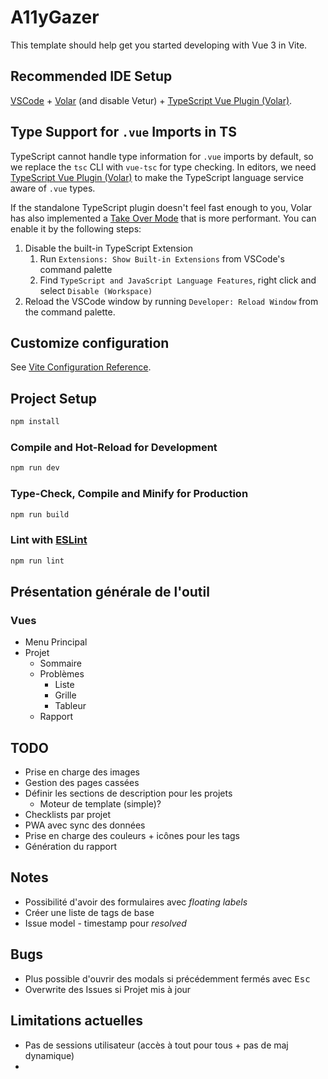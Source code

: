 # A11yGazer

This template should help get you started developing with Vue 3 in Vite.

## Recommended IDE Setup

[VSCode](https://code.visualstudio.com/) + [Volar](https://marketplace.visualstudio.com/items?itemName=Vue.volar) (and disable Vetur) + [TypeScript Vue Plugin (Volar)](https://marketplace.visualstudio.com/items?itemName=Vue.vscode-typescript-vue-plugin).

## Type Support for `.vue` Imports in TS

TypeScript cannot handle type information for `.vue` imports by default, so we replace the `tsc` CLI with `vue-tsc` for type checking. In editors, we need [TypeScript Vue Plugin (Volar)](https://marketplace.visualstudio.com/items?itemName=Vue.vscode-typescript-vue-plugin) to make the TypeScript language service aware of `.vue` types.

If the standalone TypeScript plugin doesn't feel fast enough to you, Volar has also implemented a [Take Over Mode](https://github.com/johnsoncodehk/volar/discussions/471#discussioncomment-1361669) that is more performant. You can enable it by the following steps:

1. Disable the built-in TypeScript Extension
    1) Run `Extensions: Show Built-in Extensions` from VSCode's command palette
    2) Find `TypeScript and JavaScript Language Features`, right click and select `Disable (Workspace)`
2. Reload the VSCode window by running `Developer: Reload Window` from the command palette.

## Customize configuration

See [Vite Configuration Reference](https://vitejs.dev/config/).

## Project Setup

```sh
npm install
```

### Compile and Hot-Reload for Development

```sh
npm run dev
```

### Type-Check, Compile and Minify for Production

```sh
npm run build
```

### Lint with [ESLint](https://eslint.org/)

```sh
npm run lint
```

## Présentation générale de l'outil

### Vues

- Menu Principal
- Projet
  - Sommaire
  - Problèmes
    - Liste
    - Grille
    - Tableur
  - Rapport

## TODO

- Prise en charge des images
- Gestion des pages cassées
- Définir les sections de description pour les projets
  - Moteur de template (simple)?
- Checklists par projet
- PWA avec sync des données
- Prise en charge des couleurs + icônes pour les tags
- Génération du rapport

## Notes

- Possibilité d'avoir des formulaires avec *floating labels*
- Créer une liste de tags de base
- Issue model - timestamp pour *resolved*

## Bugs

- Plus possible d'ouvrir des modals si précédemment fermés avec <kbd>Esc</kbd>
- Overwrite des Issues si Projet mis à jour

## Limitations actuelles

- Pas de sessions utilisateur (accès à tout pour tous + pas de maj dynamique)
- 